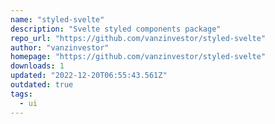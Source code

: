 ```yaml
---
name: "styled-svelte"
description: "Svelte styled components package"
repo_url: "https://github.com/vanzinvestor/styled-svelte"
author: "vanzinvestor"
homepage: "https://github.com/vanzinvestor/styled-svelte"
downloads: 1
updated: "2022-12-20T06:55:43.561Z"
outdated: true
tags: 
  - ui
---
```


